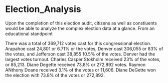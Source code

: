 # Election_Analysis
  Upon the completion of this election audit, citizens as well as constiuents would be able to analyze the complex election data at a glance. From an educational standpoint
  
  There was a total of 369,712 votes cast for this congressional election. 
	Arapahoe cast 24,801 or 6.71% or the votes, Denver cast 306,055 or 83% of the votes, and Jefferson cast 38,855 10.5% of the votes.
	Denver had the largest votes turnout. 
	Charles Casper Stokholm received 23% of the votes, or 85,213. Diane Degette received 73.8% or 272,892 votes. Raymon ANthony Doane received 3.1% of the votes or 11,606. 
  Diane DeGette won the election with 73.8% of the votes or 272,892. 	

